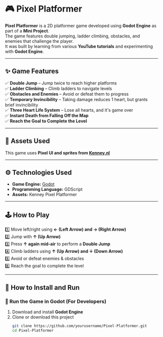 # 🎮 Pixel Platformer

**Pixel Platformer** is a 2D platformer game developed using **Godot Engine** as part of a **Mini Project**.  
The game features double jumping, ladder climbing, obstacles, and enemies that challenge the player.  
It was built by learning from various **YouTube tutorials** and experimenting with **Godot Engine**.  

---

## ✨ Game Features  
✅ **Double Jump** – Jump twice to reach higher platforms  
✅ **Ladder Climbing** – Climb ladders to navigate levels  
✅ **Obstacles and Enemies** – Avoid or defeat them to progress  
✅ **Temporary Invincibility** – Taking damage reduces 1 heart, but grants brief invincibility  
✅ **Three Heart Life System** – Lose all hearts, and it's game over  
✅ **Instant Death from Falling Off the Map**  
✅ **Reach the Goal to Complete the Level**  

---

## 🎨 Assets Used  
This game uses **Pixel UI and sprites from [Kenney.nl](https://kenney.nl/assets/pixel-platformer)**  

---

## ⚙️ Technologies Used  
- **Game Engine:** [Godot](https://godotengine.org/)  
- **Programming Language:** GDScript  
- **Assets:** Kenney Pixel Platformer  

---

## 🕹️ How to Play  
1️⃣ Move left/right using **← (Left Arrow) and → (Right Arrow)**  
2️⃣ Jump with **↑ (Up Arrow)**  
3️⃣ Press **↑ again mid-air** to perform a **Double Jump**  
4️⃣ Climb ladders using **↑ (Up Arrow) and ↓ (Down Arrow)**  
5️⃣ Avoid or defeat enemies & obstacles  
6️⃣ Reach the goal to complete the level  

---

## 🚀 How to Install and Run  
### 📌 Run the Game in Godot (For Developers)  
1. Download and install **Godot Engine**  
2. Clone or download this project  
   ```sh
   git clone https://github.com/yourusername/Pixel-Platformer.git
   cd Pixel-Platformer

